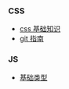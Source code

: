 <!-- docs/_sidebar.md -->

### CSS
  - [css 基础知识](CSS/css)
  - [git 指南](./CSS/git)


### JS
  - [基础类型](./JS/data-type)
